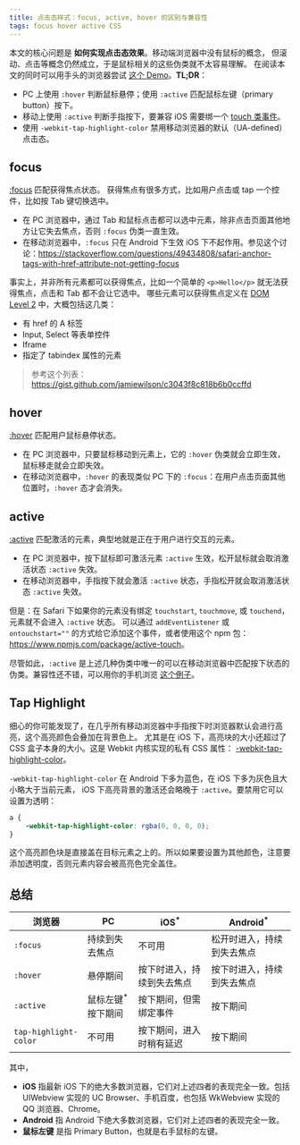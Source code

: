 ```yaml
---
title: 点击态样式：focus, active, hover 的区别与兼容性
tags: focus hover active CSS
---
```


本文的核心问题是 **如何实现点击态效果**。移动端浏览器中没有鼠标的概念，
但滚动、点击等概念仍然成立，于是鼠标相关的这些伪类就不太容易理解。
在阅读本文的同时可以用手头的浏览器尝试 [这个 Demo][demo]。**TL;DR**：

* PC 上使用 `:hover` 判断鼠标悬停；使用 `:active` 匹配鼠标左键（primary button）按下。
* 移动上使用 `:active` 判断手指按下，要兼容 iOS 需要绑一个 [touch 类事件][touchevents]。
* 使用 `-webkit-tap-highlight-color` 禁用移动浏览器的默认（UA-defined）点击态。

<!--more-->

## focus

[:focus](https://developer.mozilla.org/en-US/docs/Web/CSS/:focus) 匹配获得焦点状态。
获得焦点有很多方式，比如用户点击或 tap 一个控件，比如按 Tab 键切换选中。

* 在 PC 浏览器中，通过 Tab 和鼠标点击都可以选中元素，除非点击页面其他地方让它失去焦点，否则 `:focus` 伪类一直生效。
* 在移动浏览器中，`:focus` 只在 Android 下生效 iOS 下不起作用。参见这个讨论：<https://stackoverflow.com/questions/49434808/safari-anchor-tags-with-href-attribute-not-getting-focus>

事实上，并非所有元素都可以获得焦点，比如一个简单的 `<p>Hello</p>` 就无法获得焦点，点击和 Tab 都不会让它选中。
哪些元素可以获得焦点定义在 [DOM Level 2][dom-l2] 中，大概包括这几类：

* 有 href 的 A 标签
* Input, Select 等表单控件
* Iframe
* 指定了 tabindex 属性的元素

> 参考这个列表：<https://gist.github.com/jamiewilson/c3043f8c818b6b0ccffd>

## hover

[:hover](https://developer.mozilla.org/en-US/docs/Web/CSS/:hover) 匹配用户鼠标悬停状态。

* 在 PC 浏览器中，只要鼠标移动到元素上，它的 `:hover` 伪类就会立即生效，鼠标移走就会立即失效。
* 在移动浏览器中，`:hover` 的表现类似 PC 下的 `:focus`：在用户点击页面其他位置时，`:hover` 态才会消失。

## active

[:active](https://developer.mozilla.org/en-US/docs/Web/CSS/:active) 匹配激活的元素，典型地就是正在于用户进行交互的元素。

* 在 PC 浏览器中，按下鼠标即可激活元素 `:active` 生效，松开鼠标就会取消激活状态 `:active` 失效。
* 在移动浏览器中，手指按下就会激活 `:active` 状态，手指松开就会取消激活状态 `:active` 失效。

但是：在 Safari 下如果你的元素没有绑定 `touchstart`, `touchmove`, 或 `touchend`，元素就不会进入 `:active` 状态。
可以通过 `addEventListener` 或 `ontouchstart=""` 的方式给它添加这个事件，或者使用这个 npm 包：<https://www.npmjs.com/package/active-touch>。

尽管如此，`:active` 是上述几种伪类中唯一的可以在移动浏览器中匹配按下状态的伪类。兼容性还不错，可以用你的手机浏览 [这个例子][demo]。

## Tap Highlight

细心的你可能发现了，在几乎所有移动浏览器中手指按下时浏览器默认会进行高亮，这个高亮颜色会叠加在背景色上。
尤其是在 iOS 下，高亮块的大小还超过了 CSS 盒子本身的大小。这是 Webkit 内核实现的私有 CSS 属性：
[-webkit-tap-highlight-color](https://developer.mozilla.org/en-US/docs/Web/CSS/-webkit-tap-highlight-color)。

`-webkit-tap-highlight-color` 在 Android 下多为蓝色，在 iOS 下多为灰色且大小略大于当前元素，
iOS 下高亮背景的激活还会略晚于 `:active`。要禁用它可以设置为透明：

```css
a {
    -webkit-tap-highlight-color: rgba(0, 0, 0, 0);
}
```

这个高亮颜色块是直接盖在目标元素之上的。所以如果要设置为其他颜色，注意要添加透明度，否则元素内容会被高亮色完全盖住。

## 总结

浏览器                | PC                           | iOS<sup>\*</sup>           | Android<sup>\*</sup>
---                   | ---                          | ---                        | ---
`:focus`              | 持续到失去焦点               | 不可用                     | 松开时进入，持续到失去焦点
`:hover`              | 悬停期间                     | 按下时进入，持续到失去焦点 | 按下时进入，持续到失去焦点
`:active`             | 鼠标左键<sup>*</sup>按下期间 | 按下期间，但需绑定事件     | 按下期间
`tap-highlight-color` | 不可用                       | 按下期间，进入时稍有延迟   | 按下期间

其中，

* **iOS** 指最新 iOS 下的绝大多数浏览器，它们对上述四者的表现完全一致。包括 UIWebview 实现的 UC Browser、手机百度，也包括 WkWebview 实现的 QQ 浏览器、Chrome。
* **Android** 指 Android 下绝大多数浏览器，它们对上述四者的表现完全一致。
* **鼠标左键** 是指 Primary Button，也就是右手鼠标的左键。

[demo]: https://harttle.land/active-focus-hover-highlight
[dom-l2]: https://www.w3.org/TR/DOM-Level-2-HTML/html.html
[touchevents]: https://developer.mozilla.org/en-US/docs/Web/API/Touch_events
